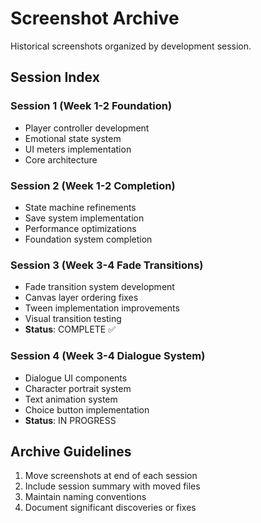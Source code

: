# Screenshot Archive

Historical screenshots organized by development session.

## Session Index

### Session 1 (Week 1-2 Foundation)
- Player controller development
- Emotional state system
- UI meters implementation
- Core architecture

### Session 2 (Week 1-2 Completion)
- State machine refinements
- Save system implementation
- Performance optimizations
- Foundation system completion

### Session 3 (Week 3-4 Fade Transitions)
- Fade transition system development
- Canvas layer ordering fixes
- Tween implementation improvements
- Visual transition testing
- **Status**: COMPLETE ✅

### Session 4 (Week 3-4 Dialogue System)
- Dialogue UI components
- Character portrait system  
- Text animation system
- Choice button implementation
- **Status**: IN PROGRESS

## Archive Guidelines

1. Move screenshots at end of each session
2. Include session summary with moved files
3. Maintain naming conventions
4. Document significant discoveries or fixes
